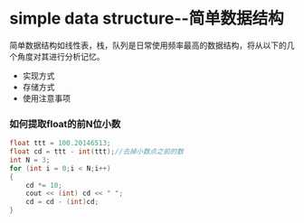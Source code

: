 # simple data structure--简单数据结构
<p>简单数据结构如线性表，栈，队列是日常使用频率最高的数据结构，将从以下的几个角度对其进行分析记忆。
    <ul>
    <li>实现方式</li>
    <li>存储方式</li>
    <li>使用注意事项</li>
</ul>
</p>

### 如何提取float的前N位小数
```C++
float ttt = 100.20146513;
float cd = ttt - int(ttt);//去掉小数点之前的数
int N = 3;
for (int i = 0;i < N;i++)
{
	cd *= 10;
	cout << (int) cd << " ";
	cd = cd - (int)cd;
}
```
